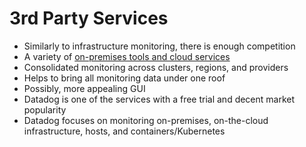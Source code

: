 # 3rd Party Services

* Similarly to infrastructure monitoring, there is enough competition
* A variety of [on-premises tools and cloud services](https://rancher.com/learning-paths/best-practices-for-monitoring-and-alerting-on-kubernetes/)
* Consolidated monitoring across clusters, regions, and providers
* Helps to bring all monitoring data under one roof
* Possibly, more appealing GUI
* Datadog is one of the services with a free trial and decent market popularity
* Datadog focuses on monitoring on-premises, on-the-cloud infrastructure, hosts, and containers/Kubernetes

